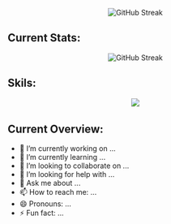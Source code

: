 <p align="center">
  <img src="![alt text](https://raw.githubusercontent.com/alif0013/alif0013/main/github-header-image.png)" alt="GitHub Streak">  
</p>

## Current Stats:
<p align="center">
  <img src="https://github-readme-streak-stats.herokuapp.com?user=alif0013&theme=blue-navy" alt="GitHub Streak">  
</p>



## Skils:
<p align="center">
  <a href="https://skillicons.dev">
    <img src="https://skillicons.dev/icons?i=html,css,js,react,tailwind,materialui,firebase,express,nodejs,mongodb&perline=6" />
  </a>
</p>

## Current Overview:

- 🔭 I’m currently working on ...
- 🌱 I’m currently learning ...
- 👯 I’m looking to collaborate on ...
- 🤔 I’m looking for help with ...
- 💬 Ask me about ...
- 📫 How to reach me: ...
- 😄 Pronouns: ...
- ⚡ Fun fact: ...

